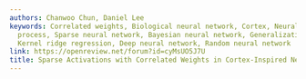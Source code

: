 ```yaml
---
authors: Chanwoo Chun, Daniel Lee
keywords: Correlated weights, Biological neural network, Cortex, Neural network gaussian
  process, Sparse neural network, Bayesian neural network, Generalization theory,
  Kernel ridge regression, Deep neural network, Random neural network
link: https://openreview.net/forum?id=cyMsUO5J7U
title: Sparse Activations with Correlated Weights in Cortex-Inspired Neural Networks
---
```

